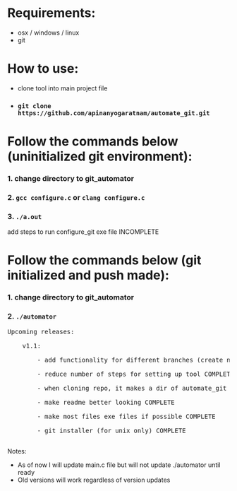 # Requirements:
* osx / windows / linux
* git

# How to use:
* clone tool into main project file
* ### `git clone https://github.com/apinanyogaratnam/automate_git.git`

# Follow the commands below (uninitialized git environment):
### 1. change directory to git_automator
### 2. `gcc configure.c` or `clang configure.c`
### 3. `./a.out`
add steps to run configure_git exe file INCOMPLETE


# Follow the commands below (git initialized and push made): 
### 1. change directory to git_automator
### 2. `./automator`

<pre>
Upcoming releases: <br />
    v1.1: <br />
        - add functionality for different branches (create new file) <br />
        - reduce number of steps for setting up tool COMPLETE<br />
        - when cloning repo, it makes a dir of automate_git (update commands with this change) COMPLETE<br />
        - make readme better looking COMPLETE <br />
        - make most files exe files if possible COMPLETE<br />
        - git installer (for unix only) COMPLETE<br />
</pre>

Notes: <br />
- As of now I will update main.c file but will not update ./automator until ready 
- Old versions will work regardless of version updates